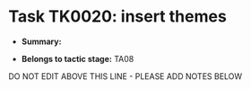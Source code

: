 # Task TK0020: insert themes

* **Summary:** 

* **Belongs to tactic stage:** TA08

DO NOT EDIT ABOVE THIS LINE - PLEASE ADD NOTES BELOW